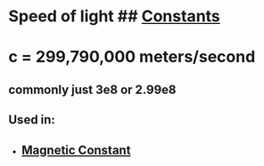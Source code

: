 # Speed of light ## [Constants](./../constants/)

# c = 299,790,000 meters/second
## commonly just 3e8 or 2.99e8

## Used in:
- ## [Magnetic Constant](./../magnetic-constant/)
